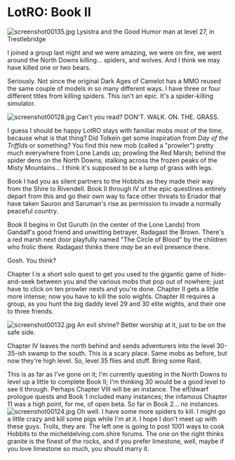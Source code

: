 # LotRO: Book II

![screenshot00135.jpg](http://westkarana.com/wp-content/uploads/2007/05/screenshot00135.jpg)
Lysistra and the Good Humor man at level 27, in Trestlebridge

I joined a group last night and we were amazing, we were on fire, we went around the North Downs killing... spiders, and wolves. And I think we may have killed one or two bears.

Seriously. Not since the original Dark Ages of Camelot has a MMO reused the same couple of models in so many different ways. I have three or four different titles from killing spiders. This isn't an epic. It's a spider-killing simulator.



![screenshot00128.jpg](http://westkarana.com/wp-content/uploads/2007/05/screenshot00128.jpg)
Can't you read? DON'T. WALK. ON. THE. GRASS.

I guess I should be happy LotRO stays with familiar mobs most of the time, because what *is* that thing? Did Tolkein get some inspiration from *Day of the Triffids* or something? You find this new mob (called a "prowler") pretty much everywhere from Lone Lands up; prowling the Red Marsh; behind the spider dens on the North Downs; stalking across the frozen peaks of the Misty Mountains... I think it's supposed to be a lump of grass with legs.

Book I had you as silent partners to the Hobbits as they made their way from the Shire to Rivendell. Book II through IV of the epic questlines entirely depart from this and go their own way to face other threats to Eriador that have taken Sauron and Saruman's rise as permission to invade a normally peaceful country.

Book II begins in Ost Guruth (in the center of the Lone Lands) from Gandalf's good friend and unwitting betrayer, Radagast the Brown. There's a red marsh next door playfully named "The Circle of Blood" by the children who frolic there. Radagast thinks there *may* be an evil presence there.

Gosh. You think?

Chapter I is a short solo quest to get you used to the gigantic game of hide-and-seek between you and the various mobs that pop out of nowhere; just have to click on ten prowler nests and you're done. Chapter II gets a little more intense; now you have to kill the solo wights. Chapter III requires a group, as you hunt the big daddy level 29 and 30 elite wights, and their one to three friends.

![screenshot00132.jpg](http://westkarana.com/wp-content/uploads/2007/05/screenshot00132.jpg)
An evil shrine? Better worship at it, just to be on the safe side.

Chapter IV leaves the north behind and sends adventurers into the level 30-35-ish swamp to the south. This is a scary place. Same mobs as before, but now they're high level. So, level 35 flies and stuff. Bring some Raid.

This is as far as I've gone on it; I'm currently questing in the North Downs to level up a little to complete Book II; I'm thinking 30 would be a good level to see it through. Perhaps Chapter VIII will be an instance. The elf/dwarf prologue quests and Book 1 included many instances; the infamous Chapter 11 was a high point, for me, of open beta. So far in Book 2... no instances.
![screenshot00124.jpg](http://westkarana.com/wp-content/uploads/2007/05/screenshot00124.jpg)
Oh well. I have some more spiders to kill. I might go a little crazy and kill some pigs while I'm at it. I hope I don't meet up with these guys. Trolls, they are. The left one is going to post 1001 ways to cook Hobbits to the micheldelving.com.shire forums. The one on the right thinks granite is the finest of the rocks, and if you prefer limestone, well, maybe if you love limestone so much, you should marry it.






